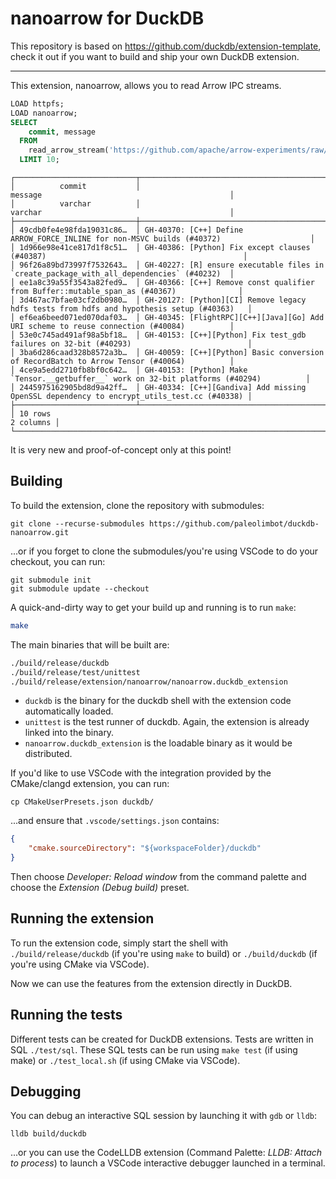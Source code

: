 # nanoarrow for DuckDB

This repository is based on https://github.com/duckdb/extension-template, check it out if you want to build and ship your own DuckDB extension.

---

This extension, nanoarrow, allows you to read Arrow IPC streams.


```sql
LOAD httpfs;
LOAD nanoarrow;
SELECT
    commit, message
  FROM
    read_arrow_stream('https://github.com/apache/arrow-experiments/raw/refs/heads/main/data/arrow-commits/arrow-commits.arrows')
  LIMIT 10;
```

```
┌───────────────────────────┬───────────────────────────────────────────────────────────────────────────────────────────┐
│          commit           │                                          message                                          │
│          varchar          │                                          varchar                                          │
├───────────────────────────┼───────────────────────────────────────────────────────────────────────────────────────────┤
│ 49cdb0fe4e98fda19031c86…  │ GH-40370: [C++] Define ARROW_FORCE_INLINE for non-MSVC builds (#40372)                    │
│ 1d966e98e41ce817d1f8c51…  │ GH-40386: [Python] Fix except clauses (#40387)                                            │
│ 96f26a89bd73997f7532643…  │ GH-40227: [R] ensure executable files in `create_package_with_all_dependencies` (#40232)  │
│ ee1a8c39a55f3543a82fed9…  │ GH-40366: [C++] Remove const qualifier from Buffer::mutable_span_as (#40367)              │
│ 3d467ac7bfae03cf2db0980…  │ GH-20127: [Python][CI] Remove legacy hdfs tests from hdfs and hypothesis setup (#40363)   │
│ ef6ea6beed071ed070daf03…  │ GH-40345: [FlightRPC][C++][Java][Go] Add URI scheme to reuse connection (#40084)          │
│ 53e0c745ad491af98a5bf18…  │ GH-40153: [C++][Python] Fix test_gdb failures on 32-bit (#40293)                          │
│ 3ba6d286caad328b8572a3b…  │ GH-40059: [C++][Python] Basic conversion of RecordBatch to Arrow Tensor (#40064)          │
│ 4ce9a5edd2710fb8bf0c642…  │ GH-40153: [Python] Make `Tensor.__getbuffer__` work on 32-bit platforms (#40294)          │
│ 2445975162905bd8d9a42ff…  │ GH-40334: [C++][Gandiva] Add missing OpenSSL dependency to encrypt_utils_test.cc (#40338) │
├───────────────────────────┴───────────────────────────────────────────────────────────────────────────────────────────┤
│ 10 rows                                                                                                     2 columns │
└───────────────────────────────────────────────────────────────────────────────────────────────────────────────────────┘
```

It is very new and proof-of-concept only at this point!

## Building

To build the extension, clone the repository with submodules:

``` shell
git clone --recurse-submodules https://github.com/paleolimbot/duckdb-nanoarrow.git
```

...or if you forget to clone the submodules/you're using VSCode to do your checkout, you can run:

``` shell
git submodule init
git submodule update --checkout
```

A quick-and-dirty way to get your build up and running is to run `make`:

```sh
make

```
The main binaries that will be built are:

```sh
./build/release/duckdb
./build/release/test/unittest
./build/release/extension/nanoarrow/nanoarrow.duckdb_extension
```

- `duckdb` is the binary for the duckdb shell with the extension code automatically loaded.
- `unittest` is the test runner of duckdb. Again, the extension is already linked into the binary.
- `nanoarrow.duckdb_extension` is the loadable binary as it would be distributed.

If you'd like to use VSCode with the integration provided by the CMake/clangd extension, you
can run:

``` shell
cp CMakeUserPresets.json duckdb/
```

...and ensure that `.vscode/settings.json` contains:

``` json
{
    "cmake.sourceDirectory": "${workspaceFolder}/duckdb"
}
```

Then choose *Developer: Reload window* from the command palette and choose the
*Extension (Debug build)* preset.

## Running the extension

To run the extension code, simply start the shell with `./build/release/duckdb`
(if you're using `make` to build) or `./build/duckdb` (if you're using CMake
via VSCode).

Now we can use the features from the extension directly in DuckDB.

## Running the tests

Different tests can be created for DuckDB extensions. Tests are written in
SQL  `./test/sql`. These SQL tests can be run using `make test` (if using
make) or `./test_local.sh` (if using CMake via VSCode).

## Debugging

You can debug an interactive SQL session by launching it with `gdb` or `lldb`:

``` shell
lldb build/duckdb
```

...or you can use the CodeLLDB extension (Command Palette: *LLDB: Attach to process*)
to launch a VSCode interactive debugger launched in a terminal.
